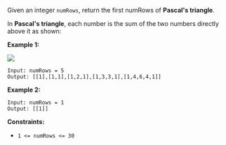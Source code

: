 Given an integer `numRows`, return the first numRows of **Pascal's triangle**.

In **Pascal's triangle**, each number is the sum of the two numbers directly above it as shown:

**Example 1:**

![](https://upload.wikimedia.org/wikipedia/commons/0/0d/PascalTriangleAnimated2.gif)

```
Input: numRows = 5
Output: [[1],[1,1],[1,2,1],[1,3,3,1],[1,4,6,4,1]]
```

**Example 2:**

```
Input: numRows = 1
Output: [[1]]
```

**Constraints:**

- `1 <= numRows <= 30`
